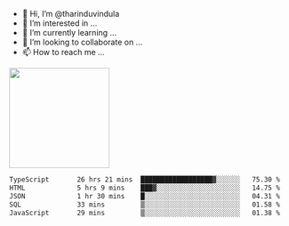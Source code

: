 - 👋 Hi, I’m @tharinduvindula
- 👀 I’m interested in ...
- 🌱 I’m currently learning ...
- 💞️ I’m looking to collaborate on ...
- 📫 How to reach me ...

<!---
tharinduvindula/tharinduvindula is a ✨ special ✨ repository because its `README.md` (this file) appears on your GitHub profile.
You can click the Preview link to take a look at your changes.
--->

<img height="180em" src="https://github-readme-stats.vercel.app/api?username=tharinduvindula&show_icons=true&hide_border=false&&count_private=true&include_all_commits=true" />


<!--START_SECTION:waka-->

```txt
TypeScript       26 hrs 21 mins  ██████████████████▓░░░░░░   75.30 %
HTML             5 hrs 9 mins    ███▓░░░░░░░░░░░░░░░░░░░░░   14.75 %
JSON             1 hr 30 mins    █░░░░░░░░░░░░░░░░░░░░░░░░   04.31 %
SQL              33 mins         ▒░░░░░░░░░░░░░░░░░░░░░░░░   01.58 %
JavaScript       29 mins         ▒░░░░░░░░░░░░░░░░░░░░░░░░   01.38 %
```

<!--END_SECTION:waka-->
